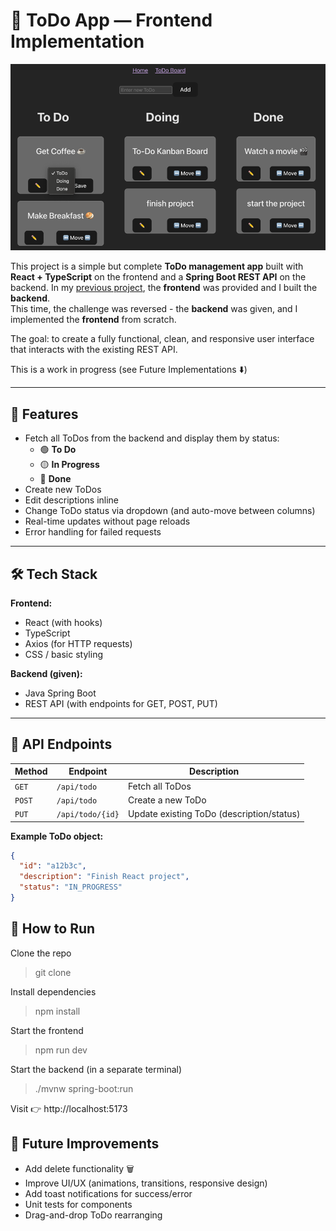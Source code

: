 # 🧩 ToDo App — Frontend Implementation

![img.png](./frontend/img.png)

This project is a simple but complete **ToDo management app** 
built with **React + TypeScript** on the frontend and a **Spring 
Boot REST API** on the backend.
In my [previous project](https://github.com/nina-bornemann/ToDo_Backend_Project), the **frontend** was provided and I 
built the **backend**.  
This time, the challenge was reversed - the **backend** was 
given, and I implemented the **frontend** from scratch.

The goal: to create a fully functional, clean, and responsive user interface that interacts with the existing REST API.

This is a work in progress (see Future Implementations ⬇️)



---

## 🚀 Features

- Fetch all ToDos from the backend and display them by status:
    - 🟢 **To Do**
    - 🟡 **In Progress**
    - 🔵 **Done**
- Create new ToDos
- Edit descriptions inline
- Change ToDo status via dropdown (and auto-move between columns)
- Real-time updates without page reloads
- Error handling for failed requests

---

## 🛠️ Tech Stack

**Frontend:**
- React (with hooks)
- TypeScript
- Axios (for HTTP requests)
- CSS / basic styling

**Backend (given):**
- Java Spring Boot
- REST API (with endpoints for GET, POST, PUT)

---

## 📸 API Endpoints

| Method | Endpoint | Description |
|---------|-----------|-------------|
| `GET` | `/api/todo` | Fetch all ToDos |
| `POST` | `/api/todo` | Create a new ToDo |
| `PUT` | `/api/todo/{id}` | Update existing ToDo (description/status) |

**Example ToDo object:**
```json
{
  "id": "a12b3c",
  "description": "Finish React project",
  "status": "IN_PROGRESS"
}     
```

## 🧪 How to Run

Clone the repo
> git clone

Install dependencies
>npm install


Start the frontend
>npm run dev


Start the backend (in a separate terminal)
>./mvnw spring-boot:run


Visit 👉 http://localhost:5173

## 🧹 Future Improvements

- Add delete functionality 🗑️
- Improve UI/UX (animations, transitions, responsive design)
- Add toast notifications for success/error
- Unit tests for components
- Drag-and-drop ToDo rearranging
